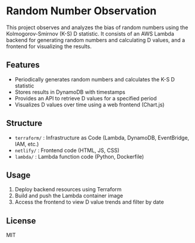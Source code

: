 # Random Number Observation

This project observes and analyzes the bias of random numbers using the Kolmogorov-Smirnov (K-S) D statistic. It consists of an AWS Lambda backend for generating random numbers and calculating D values, and a frontend for visualizing the results.

## Features

- Periodically generates random numbers and calculates the K-S D statistic
- Stores results in DynamoDB with timestamps
- Provides an API to retrieve D values for a specified period
- Visualizes D values over time using a web frontend (Chart.js)

## Structure

- `terraform/` : Infrastructure as Code (Lambda, DynamoDB, EventBridge, IAM, etc.)
- `netlify/` : Frontend code (HTML, JS, CSS)
- `lambda/` : Lambda function code (Python, Dockerfile)

## Usage

1. Deploy backend resources using Terraform
2. Build and push the Lambda container image
3. Access the frontend to view D value trends and filter by date

## License

MIT
